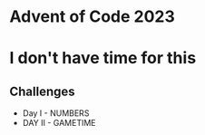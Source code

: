 # Advent of Code 2023

# I don't have time for this

## Challenges

* Day I - NUMBERS
* DAY II - GAMETIME